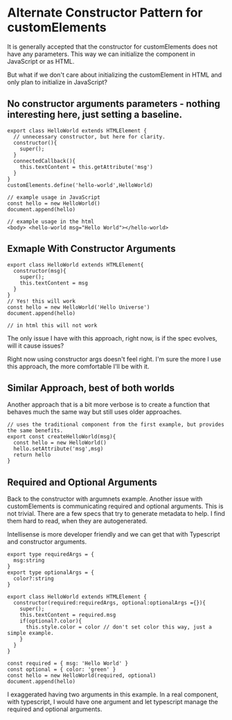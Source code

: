 # Alternate Constructor Pattern for customElements

It is generally accepted that the constructor for customElements does not have any parameters.
This way we can initialize the component in JavaScript or as HTML.

But what if we don't care about initializing the customElement in HTML and only plan to initialize in JavaScript?

## No constructor arguments parameters - nothing interesting here, just setting a baseline.
```
export class HelloWorld extends HTMLElement {
  // unnecessary constructor, but here for clarity.
  constructor(){
    super();
  }
  connectedCallback(){
    this.textContent = this.getAttribute('msg')
  }
}
customElements.define('hello-world',HelloWorld)

// example usage in JavaScript
const hello = new HelloWorld()
document.append(hello)

// example usage in the html
<body> <hello-world msg="Hello World"></hello-world>
```

## Exmaple With Constructor Arguments
```
export class HelloWorld extends HTMLElement{
  constructor(msg){
    super();
    this.textContent = msg
  }
}
// Yes! this will work
const hello = new HelloWorld('Hello Universe')
document.append(hello)

// in html this will not work
```

The only issue I have with this approach, right now, is if the spec evolves, will it cause issues?

Right now using constructor args doesn't feel right. I'm sure the more I use this approach, the more comfortable I'll be with it.

## Similar Approach, best of both worlds
Another approach that is a bit more verbose is to create a function that behaves much the same way but still uses older approaches.

```
// uses the traditional component from the first example, but provides the same benefits.
export const createHelloWorld(msg){
  const hello = new HelloWorld()
  hello.setAttribute('msg',msg)
  return hello
}
```

## Required and Optional Arguments 

Back to the constructor with argumnets example. 
Another issue with customElements is communicating required and optional arguments. This is not trivial. There are a few specs that try to generate metadata to help. I find them hard to read, when they are autogenerated.

Intellisense is more developer friendly and we can get that with Typescript and constructor arguments.

```
export type requiredArgs = {
  msg:string
}
export type optionalArgs = {
  color?:string
}

export class HelloWorld extends HTMLElement {
  constructor(required:requiredArgs, optional:optionalArgs ={}){
    super();
    this.textContent = required.msg
    if(optional?.color){
      this.style.color = color // don't set color this way, just a simple example.
    }
  }
}

const required = { msg: 'Hello World' }
const optional = { color: 'green' }
const hello = new HelloWorld(required, optional)
document.append(hello)

```

I exaggerated having two arguments in this example. In a real component, with typescript, I would have one argument and let typescript manage the required and optional arguments. 
 
